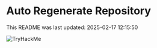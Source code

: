 # Auto Regenerate Repository

This README was last updated: 2025-02-17 12:15:50

 ![TryHackMe](https://tryhackme.com/badge/533634)